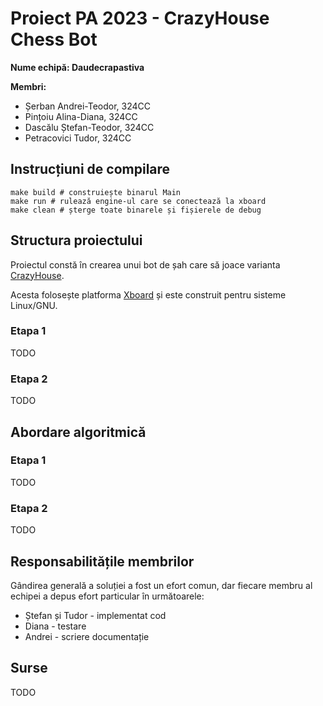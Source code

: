 # Proiect PA 2023 - CrazyHouse Chess Bot
__Nume echipă: Daudecrapastiva__

__Membri:__
* Șerban Andrei-Teodor, 324CC
* Pințoiu Alina-Diana, 324CC
* Dascălu Ștefan-Teodor, 324CC
* Petracovici Tudor, 324CC

## Instrucțiuni de compilare

```
make build # construiește binarul Main
make run # rulează engine-ul care se conectează la xboard
make clean # șterge toate binarele și fișierele de debug
```

## Structura proiectului
Proiectul constă în crearea unui bot de șah care să joace varianta [CrazyHouse](https://www.chess.com/article/view/crazyhouse-chess).

Acesta folosește platforma [Xboard](https://www.gnu.org/software/xboard/) și este construit pentru sisteme Linux/GNU.

### Etapa 1
TODO
### Etapa 2
TODO
## Abordare algoritmică
### Etapa 1
TODO
### Etapa 2
TODO
## Responsabilitățile membrilor
Gândirea generală a soluției a fost un efort comun, dar fiecare membru al echipei a depus efort particular în următoarele:

* Ștefan și Tudor - implementat cod
* Diana - testare
* Andrei - scriere documentație
## Surse
TODO
